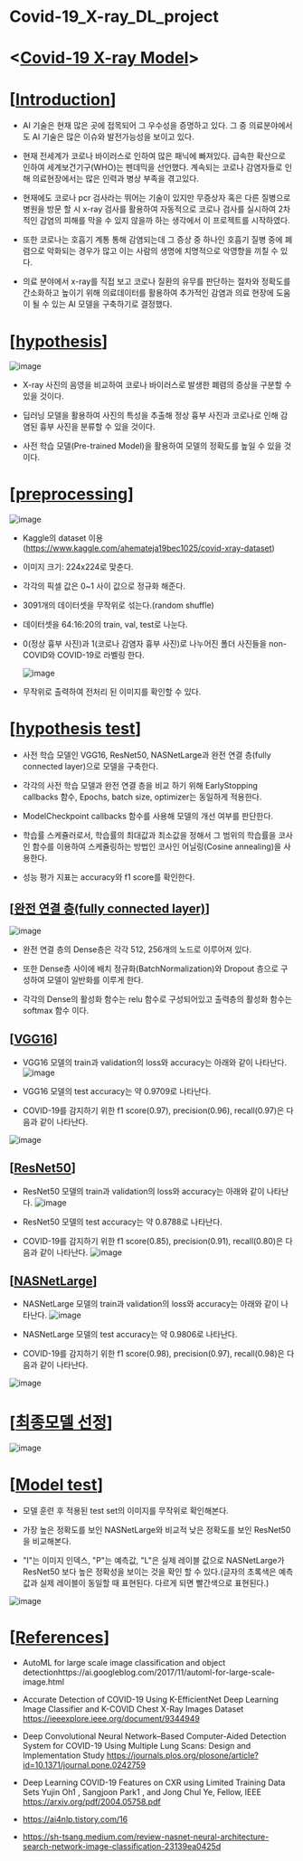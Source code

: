 # Covid-19_X-ray_DL_project

# <<u>Covid-19 X-ray Model</u>>

# [<u>Introduction</u>]

- AI 기술은 현재 많은 곳에 접목되어 그 우수성을 증명하고 있다. 그 중  의료분야에서도 AI 기술은 많은 이슈와 발전가능성을 보이고 있다. 

- 현재 전세계가 코로나 바이러스로 인하여 많은 패닉에 빠져있다. 급속한 확산으로 인하여 세계보건기구(WHO)는 펜데믹을 선언했다. 계속되는 코로나 감염자들로 인해 의료현장에서는 많은 인력과 병상 부족을 겪고있다. 

- 현재에도 코로나 pcr 검사라는 뛰어는 기술이 있지만 무증상자 혹은 다른 질병으로 병원을 방문 할 시 x-ray 검사를 활용하여 자동적으로 코로나 검사를 실시하여 2차적인 감염의 피해를 막을 수 있지 않을까 하는 생각에서 이 프로젝트를 시작하였다.

- 또한 코로나는 호흡기 계통 통해 감염되는데 그 증상 중 하나인 호흡기 질병 중에 폐렴으로 악화되는 경우가 많고 이는 사람의 생명에 치명적으로 악영향을 끼칠 수 있다. 

- 의료 분야에서 x-ray를 직접 보고 코로나 질환의 유무를 판단하는 절차와 정확도를 간소화하고 높이기 위해 의료데이터를 활용하여 추가적인 감염과 의료 현장에 도움이 될 수 있는 AI 모델을 구축하기로 결정했다. 

# [<u>hypothesis</u>]
![image](https://user-images.githubusercontent.com/89772868/162235156-dcd36d37-d588-43b0-beb5-935c34fe4675.png)

- X-ray 사진의 음영을 비교하여 코로나 바이러스로 발생한 폐렴의 증상을 구분할 수 있을 것이다.  

- 딥러닝 모델을 활용하여 사진의 특성을 추출해 정상 흉부 사진과 코로나로 인해 감염된 흉부 사진을 분류할 수 있을 것이다. 

- 사전 학습 모델(Pre-trained Model)을 활용하여 모델의 정확도를 높일 수 있을 것이다.
  
# [<u>preprocessing</u>]

  ![image](https://user-images.githubusercontent.com/89772868/162236413-e6e4e7a5-c4b6-4570-90fd-874fb081c9da.png)

  
- Kaggle의 dataset 이용(https://www.kaggle.com/ahemateja19bec1025/covid-xray-dataset)

- 이미지 크기: 224x224로 맞춘다.

- 각각의 픽셀 값은 0~1 사이 값으로 정규화 해준다.

- 3091개의 데이터셋을 무작위로 섞는다.(random shuffle)

- 데이터셋을 64:16:20의 train, val, test로 나눈다.

- 0(정상 흉부 사진)과 1(코로나 감염자 흉부 사진)로 나누어진 폴더 사진들을 non-COVID와 COVID-19로 라벨링 한다.  
  
  
  ![image](https://user-images.githubusercontent.com/89772868/162236476-011ee92a-7094-4547-9911-2e7fa9277c55.png)

- 무작위로 출력하여 전처리 된 이미지를 확인할 수 있다.

# [<u>hypothesis test</u>]
  
- 사전 학습 모델인 VGG16, ResNet50, NASNetLarge과 완전 연결 층(fully connected layer)으로 모델을 구축한다.

- 각각의 사전 학습 모델과 완전 연결 층을 비교 하기 위해 EarlyStopping callbacks 함수, Epochs, batch size, optimizer는 동일하게 적용한다. 

- ModelCheckpoint callbacks  함수를 사용해 모델의 개선 여부를 판단한다.

- 학습률 스케쥴러로서, 학습률의 최대값과 최소값을 정해서 그 범위의 학습률을 코사인 함수를 이용하여 스케쥴링하는 방법인 코사인 어닐링(Cosine annealing)을 사용한다.

- 성능 평가 지표는 accuracy와 f1 score를 확인한다. 


## [<u>완전 연결 층(fully connected layer)</u>]

![image](https://user-images.githubusercontent.com/89772868/162237223-0907a043-049d-4225-9c25-7d287da0267e.png)

- 완전 연결 층의 Dense층은 각각 512, 256개의 노드로 이루어져 있다.

- 또한 Dense층 사이에 배치 정규화(BatchNormalization)와 Dropout 층으로 구성하여 모델이 일반화를 이루게 한다.

- 각각의 Dense의 활성화 함수는 relu 함수로 구성되어있고 출력층의 활성화 함수는 softmax 함수 이다.

## [<u>VGG16</u>]

- VGG16 모델의 train과 validation의 loss와 accuracy는 아래와 같이 나타난다.
![image](https://user-images.githubusercontent.com/89772868/162237838-98e9cd16-dc61-41c1-9459-2b861d543dba.png)

- VGG16 모델의 test accuracy는 약 0.9709로 나타난다.
- COVID-19를 감지하기 위한 f1 score(0.97), precision(0.96), recall(0.97)은 다음과 같이 나타난다.

![image](https://user-images.githubusercontent.com/89772868/162237986-b1e6355b-92a9-4375-aa13-1eb3a6ac0d80.png)

## [<u>ResNet50</u>]
- ResNet50 모델의 train과 validation의 loss와 accuracy는 아래와 같이 나타난다.
![image](https://user-images.githubusercontent.com/89772868/162238284-4be50506-15d1-4046-8b8b-8bddd7a3b284.png)

- ResNet50 모델의 test accuracy는 약 0.8788로 나타난다.
- COVID-19를 감지하기 위한 f1 score(0.85), precision(0.91), recall(0.80)은 다음과 같이 나타난다.
![image](https://user-images.githubusercontent.com/89772868/162238540-0b8f8374-d44f-4414-ba64-c6afe26a92be.png)


## [<u>NASNetLarge</u>]
- NASNetLarge 모델의 train과 validation의 loss와 accuracy는 아래와 같이 나타난다.
![image](https://user-images.githubusercontent.com/89772868/162238976-16833a97-2c18-40b4-af1b-f2c07d921dc4.png)


- NASNetLarge 모델의 test accuracy는 약 0.9806로 나타난다.
- COVID-19를 감지하기 위한 f1 score(0.98), precision(0.97), recall(0.98)은 다음과 같이 나타난다.

![image](https://user-images.githubusercontent.com/89772868/162239269-a752d778-efa5-4a6d-87fb-17eade79983e.png)

# [<u>최종모델 선정</u>]
![image](https://user-images.githubusercontent.com/89772868/162239634-19cb204a-bdac-487c-9b72-8dec091b2d58.png)

# [<u>Model test</u>]

- 모델 훈련 후 적용된 test set의 이미지를 무작위로 확인해본다.

- 가장 높은 정확도를 보인 NASNetLarge와 비교적 낮은 정확도를 보인 ResNet50을 비교해본다.

- "I"는 이미지 인덱스, "P"는 예측값, "L"은 실제 레이블 값으로 NASNetLarge가 ResNet50 보다 높은 정확성을 보이는 것을 확인 할 수 있다.(글자의 초록색은 예측값과 실제 레이블이 동일할 때 표현된다. 다르게 되면 빨간색으로 표현된다.)

![image](https://user-images.githubusercontent.com/89772868/162240303-ada4996a-d3c5-4e41-b3a1-a1755e250969.png)

# [<u>References</u>]
- AutoML for large scale image classification and object detectionhttps://ai.googleblog.com/2017/11/automl-for-large-scale-image.html

- Accurate Detection of COVID-19 Using K-EfficientNet Deep Learning Image Classifier and K-COVID Chest X-Ray Images Dataset https://ieeexplore.ieee.org/document/9344949

- Deep Convolutional Neural Network–Based Computer-Aided Detection System for COVID-19 Using Multiple Lung Scans: Design and Implementation Study https://journals.plos.org/plosone/article?id=10.1371/journal.pone.0242759

- Deep Learning COVID-19 Features on CXR using Limited Training Data Sets Yujin Oh1 , Sangjoon Park1 , and Jong Chul Ye, Fellow, IEEE https://arxiv.org/pdf/2004.05758.pdf

- https://ai4nlp.tistory.com/16

- https://sh-tsang.medium.com/review-nasnet-neural-architecture-search-network-image-classification-23139ea0425d





